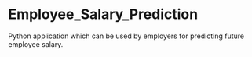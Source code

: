 # Employee_Salary_Prediction
Python application which can be used by employers for predicting future employee salary.
